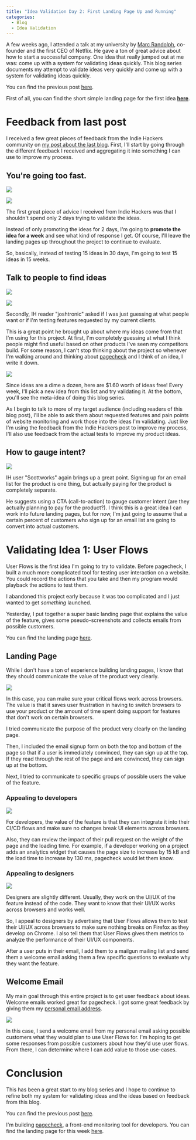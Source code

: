 ```yaml
---
title: "Idea Validation Day 2: First Landing Page Up and Running"
categories:
  - Blog
  - Idea Validation
---
```


A few weeks ago, I attended a talk at my university by [Marc Randolph](https://www.marcrandolph.com/), co-founder and the first CEO of Netflix. He gave a ton of great advice about how to start a successful company. One idea that really jumped out at me was: come up with a system for validating ideas quickly. This blog series documents my attempt to validate ideas very quickly and come up with a system for validating ideas quickly.

You can find the previous post [here](https://meyer9.github.io/blog/idea%20validation/validating-ideas-days/).

First of all, you can find the short simple landing page for the first idea **[here](https://pagecheck.app/testflows)**.

# Feedback from last post

I received a few great pieces of feedback from the Indie Hackers community on [my post about the last blog](https://www.indiehackers.com/post/validating-15-ideas-in-30-days-9deb5e1e76). First, I'll start by going through the different feedback I received and aggregating it into something I can use to improve my process.

## You're going too fast.

![](/assets/images/scottworks.png)

![](/assets/images/ben_k.png)

The first great piece of advice I received from Indie Hackers was that I shouldn't spend only 2 days trying to validate the ideas.

Instead of only promoting the ideas for 2 days, I'm going to **promote the idea for a week** and see what kind of response I get. Of course, I'll leave the landing pages up throughout the project to continue to evaluate.

So, basically, instead of testing 15 ideas in 30 days, I'm going to test 15 ideas in 15 weeks.

## Talk to people to find ideas

![](/assets/images/joshtronic-1.png)

![](/assets/images/joshtronic-2.png)

Secondly, IH reader "joshtronic" asked if I was just guessing at what people want or if I'm testing features requested by my current clients.

This is a great point he brought up about where my ideas come from that I'm using for this project. At first, I'm completely guessing at what I think people might find useful based on other products I've seen my competitors build. For some reason, I can't stop thinking about the project so whenever I'm walking around and thinking about [pagecheck](https://pagecheck.app) and I think of an idea, I write it down.

![](/assets/images/ideas.png)

Since ideas are a dime a dozen, here are $1.60 worth of ideas free! Every week, I'll pick a new idea from this list and try validating it. At the bottom, you'll see the meta-idea of doing this blog series.

As I begin to talk to more of my target audience (including readers of this blog post), I'll be able to ask them about requested features and pain points of website monitoring and work those into the ideas I'm validating. Just like I'm using the feedback from the Indie Hackers post to improve my process, I'll also use feedback from the actual tests to improve my product ideas.

## How to gauge intent?

![](/assets/images/scottworks-cta.png)

IH user "Scottworks" again brings up a great point. Signing up for an email list for the product is one thing, but actually paying for the product is completely separate.

He suggests using a CTA (call-to-action) to gauge customer intent (are they actually planning to pay for the product?). I think this is a great idea I can work into future landing pages, but for now, I'm just going to assume that a certain percent of customers who sign up for an email list are going to convert into actual customers.

# Validating Idea 1: User Flows

User Flows is the first idea I'm going to try to validate. Before pagecheck, I built a much more complicated tool for testing user interaction on a website. You could record the actions that you take and then my program would playback the actions to test them.

I abandoned this project early because it was too complicated and I just wanted to get *something* launched.

Yesterday, I put together a super basic landing page that explains the value of the feature, gives some pseudo-screenshots and collects emails from possible customers.

You can find the landing page [here](https://pagecheck.app/testflows).

## Landing Page

While I don't have a ton of experience building landing pages, I know that they should communicate the value of the product very clearly.

![](/assets/images/userflows-features.png)

In this case, you can make sure your critical flows work across browsers. The value is that it saves user frustration in having to switch browsers to use your product or the amount of time spent doing support for features that don't work on certain browsers.

I tried communicate the purpose of the product very clearly on the landing page.

Then, I included the email signup form on both the top and bottom of the page so that if a user is immediately convinced, they can sign up at the top. If they read through the rest of the page and are convinced, they can sign up at the bottom.

Next, I tried to communicate to specific groups of possible users the value of the feature.

### Appealing to developers


![](/assets/images/userflows-developers.png)

For developers, the value of the feature is that they can integrate it into their CI/CD flows and make sure no changes break UI elements across browsers.

Also, they can review the impact of their pull request on the weight of the page and the loading time. For example, if a developer working on a project adds an analytics widget that causes the page size to increase by 15 kB and the load time to increase by 130 ms, pagecheck would let them know.

### Appealing to designers

![](/assets/images/userflows-designers.png)

Designers are slightly different. Usually, they work on the UI/UX of the feature instead of the code. They want to know that their UI/UX works across browsers and works well.

So, I appeal to designers by advertising that User Flows allows them to test their UI/UX across browsers to make sure nothing breaks on Firefox as they develop on Chrome. I also tell them that User Flows gives them metrics to analyze the performance of their UI/UX components.

After a user puts in their email, I add them to a mailgun mailing list and send them a welcome email asking them a few specific questions to evaluate why they want the feature.

## Welcome Email

My main goal through this entire project is to get user feedback about ideas. Welcome emails worked great for pagecheck. I got some great feedback by giving them my [personal email address](mailto:julian@pagecheck.app).

![](/assets/images/userflows-welcome-email.png)

In this case, I send a welcome email from my personal email asking possible customers what they would plan to use User Flows for. I'm hoping to get some responses from possible customers about how they'd use user flows. From there, I can determine where I can add value to those use-cases.

# Conclusion

This has been a great start to my blog series and I hope to continue to refine both my system for validating ideas and the ideas based on feedback from this blog.

You can find the previous post [here](https://meyer9.github.io/blog/idea%20validation/validating-ideas-days/).

I'm building [pagecheck](https://pagecheck.app), a front-end monitoring tool for developers. You can find the landing page for this week [here](https://pagecheck.app/testflows).
